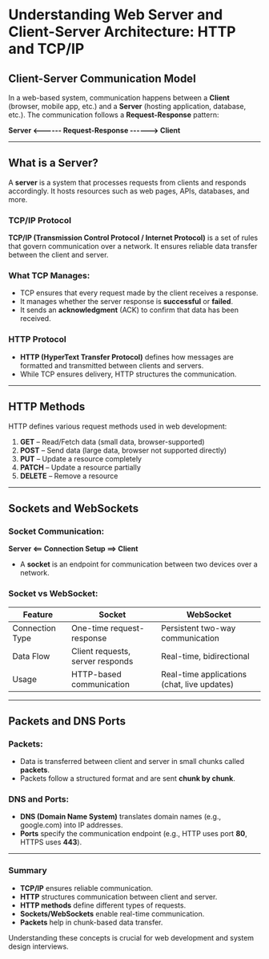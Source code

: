 # Understanding Web Server and Client-Server Architecture: HTTP and TCP/IP

## Client-Server Communication Model

In a web-based system, communication happens between a **Client** (browser, mobile app, etc.) and a **Server** (hosting application, database, etc.). The communication follows a **Request-Response** pattern:

**Server <------ Request-Response ------> Client**

---

## What is a Server?
A **server** is a system that processes requests from clients and responds accordingly. It hosts resources such as web pages, APIs, databases, and more.

### TCP/IP Protocol
**TCP/IP (Transmission Control Protocol / Internet Protocol)** is a set of rules that govern communication over a network. It ensures reliable data transfer between the client and server.

### What TCP Manages:
- TCP ensures that every request made by the client receives a response.
- It manages whether the server response is **successful** or **failed**.
- It sends an **acknowledgment** (ACK) to confirm that data has been received.

### HTTP Protocol
- **HTTP (HyperText Transfer Protocol)** defines how messages are formatted and transmitted between clients and servers.
- While TCP ensures delivery, HTTP structures the communication.

---

## HTTP Methods
HTTP defines various request methods used in web development:

1. **GET** – Read/Fetch data (small data, browser-supported)
2. **POST** – Send data (large data, browser not supported directly)
3. **PUT** – Update a resource completely
4. **PATCH** – Update a resource partially
5. **DELETE** – Remove a resource

---

## Sockets and WebSockets
### Socket Communication:
**Server <== Connection Setup ==> Client**
- A **socket** is an endpoint for communication between two devices over a network.

### Socket vs WebSocket:
| Feature   | Socket | WebSocket |
|-----------|--------|----------|
| Connection Type | One-time request-response | Persistent two-way communication |
| Data Flow | Client requests, server responds | Real-time, bidirectional |
| Usage | HTTP-based communication | Real-time applications (chat, live updates) |

---

## Packets and DNS Ports
### Packets:
- Data is transferred between client and server in small chunks called **packets**.
- Packets follow a structured format and are sent **chunk by chunk**.

### DNS and Ports:
- **DNS (Domain Name System)** translates domain names (e.g., google.com) into IP addresses.
- **Ports** specify the communication endpoint (e.g., HTTP uses port **80**, HTTPS uses **443**).

---

### Summary
- **TCP/IP** ensures reliable communication.
- **HTTP** structures communication between client and server.
- **HTTP methods** define different types of requests.
- **Sockets/WebSockets** enable real-time communication.
- **Packets** help in chunk-based data transfer.

Understanding these concepts is crucial for web development and system design interviews.

